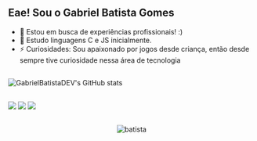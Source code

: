 ## Eae! Sou o Gabriel Batista Gomes
- 🔭 Estou em busca de experiências profissionais! :)
- 🌱 Estudo linguagens C e JS inicialmente.
- ⚡ Curiosidades: Sou apaixonado por jogos desde criança, então desde sempre tive curiosidade nessa área de tecnologia 
##

![GabrielBatistaDEV's GitHub stats](https://github-readme-stats.vercel.app/api?username=GabrielBatistaDEV&theme=dark&show_icons=true)
##
  <div> 
     <a href="https://www.linkedin.com/in/gabriel-batista-gomes-282194336/" target="_blank"><img src="https://img.shields.io/badge/-LinkedIn-%230077B5?style=for-the-badge&logo=linkedin&logoColor=white" target="_blank"></a>  
  <a href = "mailto:gabrieloestudador@gmail.com"><img src="https://img.shields.io/badge/-Gmail-%23333?style=for-the-badge&logo=gmail&logoColor=white" target="_blank"></a>
  <a href="https://www.instagram.com/g_batista_g?igsh=OWMyazAwb2pqZWVq" target="_blank"><img src="https://img.shields.io/badge/-Instagram-%23E4405F?style=for-the-badge&logo=instagram&logoColor=white" target="_blank"></a>
    
##    

<div align="center">
  <img alaing=center alt="batista" src="https://media1.tenor.com/m/XT6tKs1jRcYAAAAC/full-moon-bloodborne.gif"/>
</div>
